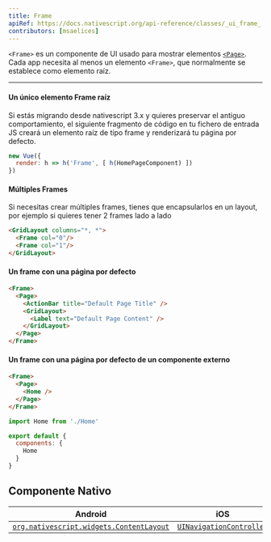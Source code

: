 ```yaml
---
title: Frame
apiRef: https://docs.nativescript.org/api-reference/classes/_ui_frame_.frame
contributors: [msaelices]
---
```


`<Frame>` es un componente de UI usado para mostrar elementos [`<Page>`](/es/docs/elements/components/page). Cada app necesita al menos un elemento `<Frame>`, que normalmente se establece como elemento raíz.

---

#### Un único elemento Frame raíz

Si estás migrando desde nativescript 3.x y quieres preservar el antiguo comportamiento, el siguiente fragmento de código en tu fichero de entrada JS creará un elemento raíz de tipo frame y renderizará tu página por defecto.

```js
new Vue({
  render: h => h('Frame', [ h(HomePageComponent) ])
})
```

#### Múltiples Frames

Si necesitas crear múltiples frames, tienes que encapsularlos en un layout, por ejemplo si quieres tener 2 frames lado a lado

```html
<GridLayout columns="*, *">
  <Frame col="0"/>
  <Frame col="1"/>
</GridLayout>
```

#### Un frame con una página por defecto

```html
<Frame>
  <Page>
    <ActionBar title="Default Page Title" />
    <GridLayout>
      <Label text="Default Page Content" />
    </GridLayout>
  </Page>
</Frame>
```

#### Un frame con una página por defecto de un componente externo

```html
<Frame>
  <Page>
    <Home />
  </Page>
</Frame>
```

```js
import Home from './Home'

export default {
  components: {
    Home
  }
}
```

## Componente Nativo

| Android | iOS |
|---------|-----|
| [`org.nativescript.widgets.ContentLayout`](https://github.com/NativeScript/tns-core-modules-widgets/blob/master/android/widgets/src/main/java/org/nativescript/widgets/ContentLayout.java) | [`UINavigationController`](https://developer.apple.com/documentation/uikit/uinavigationcontroller)
